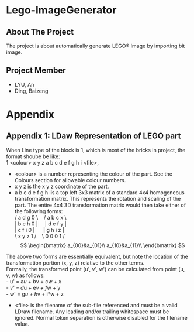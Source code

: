 # Lego-ImageGenerator
## About The Project
The project is about automatically generate LEGO® Image by importing bit image.

## Project Member
- LYU, An
- Ding, Baizeng

# Appendix
## Appendix 1: LDaw Representation of LEGO part
When Line type of the block is 1, which is most of the bricks in project, the format shoube be like:  
1 &lt;colour&gt; x y z a b c d e f g h i &lt;file&gt;,  
- &lt;colour&gt; is a number representing the colour of the part. See the Colours section for allowable colour numbers.
- x y z is the x y z coordinate of the part.
- a b c d e f g h iis a top left 3x3 matrix of a standard 4x4 homogeneous transformation matrix. This represents the rotation and scaling of the part. The entire 4x4 3D transformation matrix would then take either of the following forms:  
  / a d g 0 \ &nbsp;&nbsp; / a b c x \  
  | b e h 0 | &nbsp;&nbsp; &nbsp;| d e f y |  
  | c f i 0 | &nbsp;&nbsp; &nbsp;&nbsp;| g h i z |  
  \ x y z 1 / &nbsp;&nbsp; \ 0 0 0 1 /  
$$
\begin{bmatrix}
a_{00}&a_{01}\\
a_{10}&a_{11}\\
\end{bmatrix}
$$

The above two forms are essentially equivalent, but note the location of the transformation portion (x, y, z) relative to the other terms.  
Formally, the transformed point (u', v', w') can be calculated from point (u, v, w) as follows:  
    - u' = a*u + b*v + c*w + x  
    - v' = d*u + e*v + f*w + y  
    - w' = g*u + h*v + i*w + z  
- &lt;file&gt; is the filename of the sub-file referenced and must be a valid LDraw filename. Any leading and/or trailing whitespace must be ignored. Normal token separation is otherwise disabled for the filename value.  
